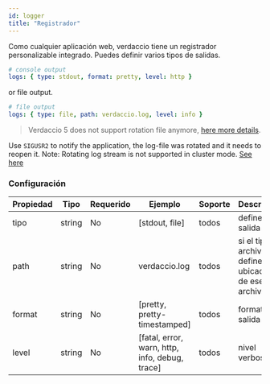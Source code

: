```yaml
---
id: logger
title: "Registrador"
---
```


Como cualquier aplicación web, verdaccio tiene un registrador personalizable integrado. Puedes definir varios tipos de salidas.

```yaml
# console output
logs: { type: stdout, format: pretty, level: http }
```

or file output.

```yaml
# file output
logs: { type: file, path: verdaccio.log, level: info }
```

> Verdaccio 5 does not support rotation file anymore, [here more details](https://verdaccio.org/blog/2021/04/14/verdaccio-5-migration-guide#pinojs-is-the-new-logger).

Use `SIGUSR2` to notify the application, the log-file was rotated and it needs to reopen it. Note: Rotating log stream is not supported in cluster mode. [See here](https://github.com/trentm/node-bunyan#stream-type-rotating-file)

### Configuración

| Propiedad | Tipo   | Requerido | Ejemplo                                        | Soporte | Descripción                                               |
| --------- | ------ | --------- | ---------------------------------------------- | ------- | --------------------------------------------------------- |
| tipo      | string | No        | [stdout, file]                                 | todos   | define la salida                                          |
| path      | string | No        | verdaccio.log                                  | todos   | si el tipo es archivo, define la ubicación de ese archivo |
| format    | string | No        | [pretty, pretty-timestamped]                   | todos   | formato de salida                                         |
| level     | string | No        | [fatal, error, warn, http, info, debug, trace] | todos   | nivel verboso                                             |